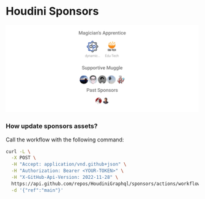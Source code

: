 # Houdini Sponsors

![Sponsors](https://raw.githubusercontent.com/HoudiniGraphql/sponsors/main/generated/sponsors.svg)

### How update sponsors assets?

Call the workflow with the following command:

```bash
curl -L \
  -X POST \
  -H "Accept: application/vnd.github+json" \
  -H "Authorization: Bearer <YOUR-TOKEN>" \
  -H "X-GitHub-Api-Version: 2022-11-28" \
  https://api.github.com/repos/HoudiniGraphql/sponsors/actions/workflows/generate.yml/dispatches \
  -d '{"ref":"main"}'
```
